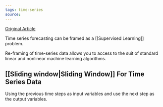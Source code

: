 ```yaml
---
tags: time-series
source: 
---
```


[Original Article](https://machinelearningmastery.com/time-series-forecasting-supervised-learning/)

Time series forecasting can be framed as a [[Supervised Learning]] problem.

Re-framing of time-series data allows you to access to the suit of standard linear and nonlinear machine learning algorithms. 

## [[Sliding window|Sliding Window]] For Time Series Data
Using the previous time steps as input variables and use the next step as the output variables.
